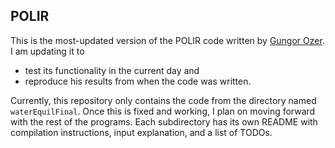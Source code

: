 POLIR
-----
This is the most-updated version of the POLIR code written by [Gungor Ozer](http://www.gungorozer.net/). I am updating it to
  * test its functionality in the current day and 
  * reproduce his results from when the code was written.

Currently, this repository only contains the code from the directory named `waterEquilFinal`.
Once this is fixed and working, I plan on moving forward with the rest of the programs.
Each subdirectory has its own README with compilation instructions, input explanation, and a list of TODOs. 


